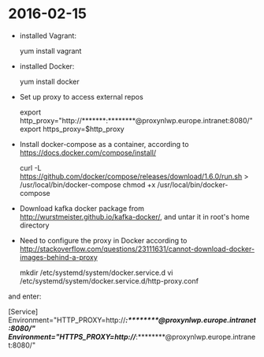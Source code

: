# 2016-02-15

* installed Vagrant:

  yum install vagrant

* installed Docker:

  yum install docker

* Set up proxy to access external repos

  export http_proxy="http://*******:********@proxynlwp.europe.intranet:8080/"
  export https_proxy=$http_proxy

* Install docker-compose as a container, according to https://docs.docker.com/compose/install/

  curl -L https://github.com/docker/compose/releases/download/1.6.0/run.sh > /usr/local/bin/docker-compose
  chmod +x /usr/local/bin/docker-compose

* Download kafka docker package from http://wurstmeister.github.io/kafka-docker/, and untar it in root's home directory

* Need to configure the proxy in Docker according to  http://stackoverflow.com/questions/23111631/cannot-download-docker-images-behind-a-proxy

  mkdir /etc/systemd/system/docker.service.d
  vi /etc/systemd/system/docker.service.d/http-proxy.conf
  
and enter:

  [Service]
  Environment="HTTP_PROXY=http://*******:********@proxynlwp.europe.intranet:8080/"
  Environment="HTTPS_PROXY=http://*******:********@proxynlwp.europe.intranet:8080/"


